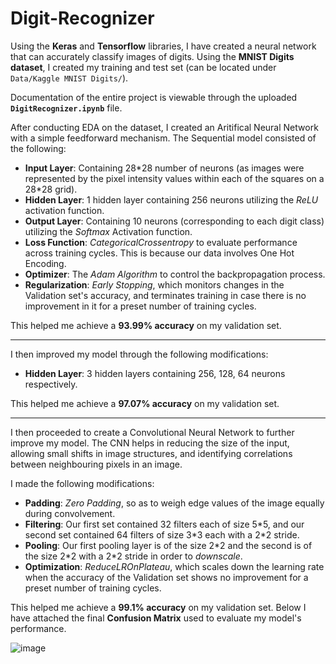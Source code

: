 # Digit-Recognizer

Using the **Keras** and **Tensorflow** libraries, I have created a neural network that can accurately classify images of digits. Using the **MNIST Digits dataset**, I created my training and test set (can be located under `Data/Kaggle MNIST Digits/`). 

Documentation of the entire project is viewable through the uploaded **`DigitRecognizer.ipynb`** file.

After conducting EDA on the dataset, I created an Aritifical Neural Network with a simple feedforward mechanism. The Sequential model consisted of the following:

- **Input Layer**: Containing 28\*28 number of neurons (as images were represented by the pixel intensity values within each of the squares on a 28*28 grid).
- **Hidden Layer**: 1 hidden layer containing 256 neurons utilizing the _ReLU_ activation function.
- **Output Layer**: Containing 10 neurons (corresponding to each digit class) utilizing the _Softmax_ Activation function.
- **Loss Function**: _CategoricalCrossentropy_ to evaluate performance across training cycles. This is because our data involves One Hot Encoding.
- **Optimizer**: The _Adam Algorithm_ to control the backpropagation process.
- **Regularization**: _Early Stopping_, which monitors changes in the Validation set's accuracy, and terminates training in case there is no improvement in it for a preset number of training cycles.

This helped me achieve a **93.99% accuracy** on my validation set.
***
I then improved my model through the following modifications:

- **Hidden Layer**: 3 hidden layers containing 256, 128, 64 neurons respectively.

This helped me achieve a **97.07% accuracy** on my validation set.
***
I then proceeded to create a Convolutional Neural Network to further improve my model. The CNN helps in reducing the size of the input, allowing small shifts in image structures, and identifying correlations between neighbouring pixels in an image. 

I made the following modifications:

- **Padding**: _Zero Padding_, so as to weigh edge values of the image equally during convolvement.
- **Filtering**: Our first set contained 32 filters each of size 5\*5, and our second set contained 64 filters of size 3\*3 each with a 2\*2 stride.
- **Pooling**: Our first pooling layer is of the size 2\*2 and the second is of the size 2\*2 with a 2\*2 stride in order to _downscale_.
- **Optimization**: _ReduceLROnPlateau_, which scales down the learning rate when the accuracy of the Validation set shows no improvement for a preset number of training cycles.

This helped me achieve a **99.1% accuracy** on my validation set. Below I have attached the final **Confusion Matrix** used to evaluate my model's performance.

![image](https://user-images.githubusercontent.com/69107788/178077877-785df022-613c-4cae-8f01-6ca9439b5e84.png)

